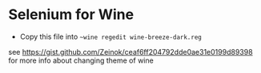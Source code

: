 # Selenium for Wine
- Copy this file into ```~wine regedit wine-breeze-dark.reg```

see https://gist.github.com/Zeinok/ceaf6ff204792dde0ae31e0199d89398 for more info about changing theme of wine

